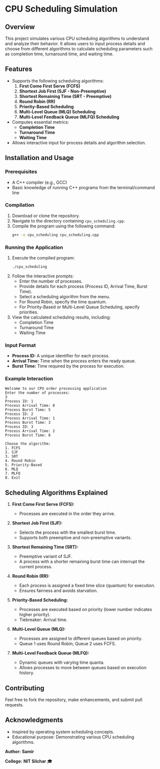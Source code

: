 # CPU Scheduling Simulation

## Overview
This project simulates various CPU scheduling algorithms to understand and analyze their behavior. It allows users to input process details and choose from different algorithms to calculate scheduling parameters such as completion time, turnaround time, and waiting time.

## Features
- Supports the following scheduling algorithms:
  1. **First Come First Serve (FCFS)**
  2. **Shortest Job First (SJF - Non-Preemptive)**
  3. **Shortest Remaining Time (SRT - Preemptive)**
  4. **Round Robin (RR)**
  5. **Priority-Based Scheduling**
  6. **Multi-Level Queue (MLQ) Scheduling**
  7. **Multi-Level Feedback Queue (MLFQ) Scheduling**
- Computes essential metrics:
  - **Completion Time**
  - **Turnaround Time**
  - **Waiting Time**
- Allows interactive input for process details and algorithm selection.

## Installation and Usage

### Prerequisites
- A C++ compiler (e.g., GCC)
- Basic knowledge of running C++ programs from the terminal/command line

### Compilation
1. Download or clone the repository.
2. Navigate to the directory containing `cpu_scheduling.cpp`.
3. Compile the program using the following command:
   ```bash
   g++ -o cpu_scheduling cpu_scheduling.cpp
   ```

### Running the Application
1. Execute the compiled program:
   ```bash
   ./cpu_scheduling
   ```
2. Follow the interactive prompts:
   - Enter the number of processes.
   - Provide details for each process (Process ID, Arrival Time, Burst Time).
   - Select a scheduling algorithm from the menu.
   - For Round Robin, specify the time quantum.
   - For Priority-Based or Multi-Level Queue Scheduling, specify priorities.
3. View the calculated scheduling results, including:
   - Completion Time
   - Turnaround Time
   - Waiting Time

### Input Format
- **Process ID:** A unique identifier for each process.
- **Arrival Time:** Time when the process enters the ready queue.
- **Burst Time:** Time required by the process for execution.

### Example Interaction
```
Welcome to our CPU order processing application
Enter the number of processes:
3
Process ID: 1
Process Arrival Time: 0
Process Burst Time: 5
Process ID: 2
Process Arrival Time: 1
Process Burst Time: 3
Process ID: 3
Process Arrival Time: 2
Process Burst Time: 8

Choose the algorithm: 
1. FCFS
2. SJF
3. SRT
4. Round Robin
5. Priority-Based
6. MLQ
7. MLFQ
8. Exit
```

## Scheduling Algorithms Explained

1. **First Come First Serve (FCFS):**
   - Processes are executed in the order they arrive.

2. **Shortest Job First (SJF):**
   - Selects the process with the smallest burst time.
   - Supports both preemptive and non-preemptive variants.

3. **Shortest Remaining Time (SRT):**
   - Preemptive variant of SJF.
   - A process with a shorter remaining burst time can interrupt the current process.

4. **Round Robin (RR):**
   - Each process is assigned a fixed time slice (quantum) for execution.
   - Ensures fairness and avoids starvation.

5. **Priority-Based Scheduling:**
   - Processes are executed based on priority (lower number indicates higher priority).
   - Tiebreaker: Arrival time.

6. **Multi-Level Queue (MLQ):**
   - Processes are assigned to different queues based on priority.
   - Queue 1 uses Round Robin; Queue 2 uses FCFS.

7. **Multi-Level Feedback Queue (MLFQ):**
   - Dynamic queues with varying time quanta.
   - Allows processes to move between queues based on execution history.

## Contributing
Feel free to fork the repository, make enhancements, and submit pull requests.

## Acknowledgments
- Inspired by operating system scheduling concepts.
- Educational purpose: Demonstrating various CPU scheduling algorithms.

**Author:** **Samir**

**College:** **NIT Silchar** 🎓
